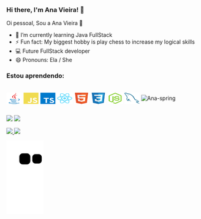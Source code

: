 ### Hi there, I'm Ana Vieira! 👋
Oi pessoal, Sou a Ana Vieira 👋

- 🌱 I’m currently learning Java FullStack 
- ⚡ Fun fact: My biggest hobby is play chess to increase my logical skills 
- 💻 Future FullStack developer
- 😄 Pronouns: Ela / She 

 ### Estou aprendendo:

<div style="display: inline_block"><br>
  <img align="center" alt="Ana-Java" height="30" width="40" src="https://raw.githubusercontent.com/devicons/devicon/master/icons/java/java-original.svg">
  <img align="center" alt="Ana-Js" height="30" width="40" src="https://raw.githubusercontent.com/devicons/devicon/master/icons/javascript/javascript-plain.svg">
  <img align="center" alt="Ana-Ts" height="30" width="40" src="https://raw.githubusercontent.com/devicons/devicon/master/icons/typescript/typescript-plain.svg">
  <img align="center" alt="Ana-React" height="30" width="40" src="https://raw.githubusercontent.com/devicons/devicon/master/icons/react/react-original.svg">
  <img align="center" alt="Ana-HTML" height="30" width="40" src="https://raw.githubusercontent.com/devicons/devicon/master/icons/html5/html5-original.svg">
  <img align="center" alt="Ana-CSS" height="30" width="40" src="https://raw.githubusercontent.com/devicons/devicon/master/icons/css3/css3-original.svg">
  <img align="center" alt="Ana-nodejs" height="30" width="40" src="https://raw.githubusercontent.com/devicons/devicon/master/icons/nodejs/nodejs-original.svg">
  <img align="center" alt="Ana-mysql" height="30" width="40" src="https://raw.githubusercontent.com/devicons/devicon/master/icons/mysql/mysql-original.svg">
  <img align="center" alt="Ana-spring" height="30" width="40" src="https://cdn.jsdelivr.net/gh/devicons/devicon/icons/spring/spring-original.svg">
  
  
  
</div>
  
  ##
 
<div> 
 
  
  <a href = "aninhahouse12@gmail.com"><img src="https://img.shields.io/badge/Gmail-D14836?style=for-the-badge&logo=gmail&logoColor=white" target="_blank"></a>
 <a href="https://www.linkedin.com/in/ana-vieira-126a58258/" target="_blank"><img src="https://img.shields.io/badge/-LinkedIn-%230077B5?style=for-the-badge&logo=linkedin&logoColor=white" target="_blank"></a>

          
<div>
<a href="https://github.com/Aninhahouse">
<img height="180em" src="https://github-readme-stats.vercel.app/api/top-langs/?username=Aninhahouse&layout&hide_progress=true=compact&langs_count=7&theme=tokyonight"/>
<img height="180em" src="https://github-readme-stats.vercel.app/api?username=Aninhahouse&show_icons=true&theme=tokyonight&include_all_commits=true&count_private=true"/>
</div>           
                                                                   
                                                                   
  ![snake gif](https://github.com/gisellesouzaa/gisellesouzaa/blob/output/github-contribution-grid-snake.svg)
  
<!--
 <a href="https://discord.com/users/" target="_blank"><img src="https://img.shields.io/badge/Discord-7289DA?style=for-the-badge&logo=discord&logoColor=white" target="_blank"></a>
 
cobrinha: ![Snake animation](https://github.com/rafaballerini/rafaballerini/blob/output/github-contribution-grid-snake.svg)
👋
